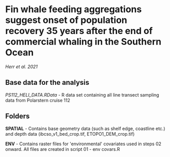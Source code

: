 # Fin whale feeding aggregations suggest onset of population recovery 35 years after the end of commercial whaling in the Southern Ocean
*Herr et al. 2021*
## Base data for the analysis
*PS112_HELI_DATA.RData* - R data set containing all line transect sampling data from Polarstern cruise 112

## Folders
**SPATIAL** - Contains base geometry data (such as shelf edge, coastline etc.) and depth data (ibcso_v1_bed_crop.tif, ETOPO1_DEM_crop.tif)

**ENV** - Contains raster files for 'environmental' covariates used in steps 02 onward. All files are created in script 01 - env covars.R
